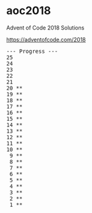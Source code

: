 # aoc2018

Advent of Code 2018 Solutions

https://adventofcode.com/2018
<pre>
--- Progress ---
25
24
23
22
21
20 **
19 **
18 **
17 **
16 **
15 **
14 **
13 **
12 **
11 **
10 **
 9 **
 8 **
 7 **
 6 **
 5 **
 4 **
 3 **
 2 **
 1 **
</pre>